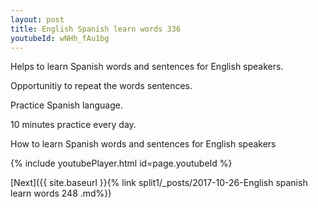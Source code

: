 ```yaml
---
layout: post
title: English Spanish learn words 336 
youtubeId: wNHh_fAu1bg
---
```

 
 
Helps to learn Spanish words and sentences for English speakers.

Opportunitiy to repeat the words sentences. 

Practice Spanish language. 
 
10 minutes practice every day. 
 
How to learn Spanish words and sentences for English speakers 
 
{% include youtubePlayer.html id=page.youtubeId %}
 
 
[Next]({{ site.baseurl }}{% link  split1/_posts/2017-10-26-English spanish learn words 248 .md%})
 
